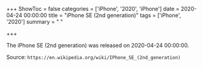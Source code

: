 +++
ShowToc = false
categories = ['iPhone', '2020', 'iPhone']
date = 2020-04-24 00:00:00
title = "iPhone SE (2nd generation)"
tags = ['iPhone', '2020']
summary = " "

+++

The iPhone SE (2nd generation) was released on 2020-04-24 00:00:00.

Source: `https://en.wikipedia.org/wiki/IPhone_SE_(2nd_generation)`


